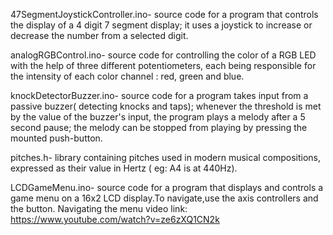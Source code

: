 47SegmentJoystickController.ino- source code for a program that controls the display of a 4 digit 7 segment display; it uses a joystick to increase or decrease the number from a selected digit.

analogRGBControl.ino- source code for controlling the color of a RGB LED with the help of three different potentiometers, each being responsible for the intensity of each color channel : red, green and blue.

knockDetectorBuzzer.ino- source code for a program takes input from a passive buzzer( detecting knocks and taps); whenever the threshold is met by the value of the buzzer's input, the program plays a melody after a 5 second pause; the melody can be stopped from playing by pressing the mounted push-button.

pitches.h- library containing pitches used in modern musical compositions, expressed as their value in Hertz ( eg: A4 is at 440Hz).

LCDGameMenu.ino- source code for a program that displays and controls a game menu on a 16x2 LCD display.To navigate,use the axis controllers and the button. Navigating the menu video link: https://www.youtube.com/watch?v=ze6zXQ1CN2k
